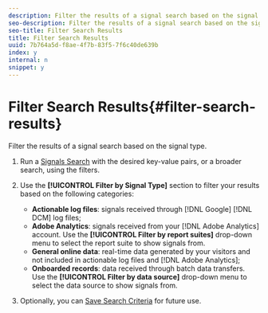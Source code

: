 ```yaml
---
description: Filter the results of a signal search based on the signal type.
seo-description: Filter the results of a signal search based on the signal type.
seo-title: Filter Search Results
title: Filter Search Results
uuid: 7b764a5d-f8ae-4f7b-83f5-7f6c40de639b
index: y
internal: n
snippet: y
---
```


# Filter Search Results{#filter-search-results}

Filter the results of a signal search based on the signal type.

1. Run a [Signals Search](../../../c-features/data-explorer/data-explorer-signals-search/data-explorer-signals-search.md#concept_B0C0DC44C3EC4CF8926847F9062F0EC0) with the desired key-value pairs, or a broader search, using the filters.
1. Use the **[!UICONTROL Filter by Signal Type]** section to filter your results based on the following categories:

    * **Actionable log files**: signals received through [!DNL Google] [!DNL DCM] log files; 
    * **Adobe Analytics**: signals received from your [!DNL Adobe Analytics] account. Use the **[!UICONTROL Filter by report suites]** drop-down menu to select the report suite to show signals from. 
    * **General online data**: real-time data generated by your visitors and not included in actionable log files and [!DNL Adobe Analytics]; 
    * **Onboarded records**: data received through batch data transfers. Use the **[!UICONTROL Filter by data source]** drop-down menu to select the data source to show signals from.

1. Optionally, you can [Save Search Criteria](../../../c-features/data-explorer/data-explorer-signals-search/data-explorer-save-search.md#task_F78A67C962D94C1D828B2A4941EAFB6A) for future use.
